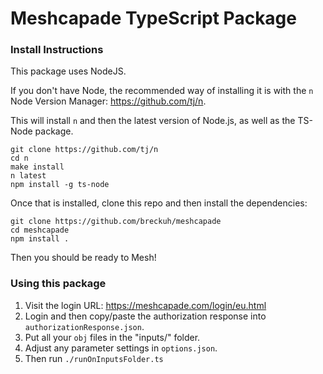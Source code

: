 # Meshcapade TypeScript Package

### Install Instructions

This package uses NodeJS.

If you don't have Node, the recommended way of installing it is with the `n` Node Version Manager: https://github.com/tj/n.

This will install `n` and then the latest version of Node.js, as well as the TS-Node package.

    git clone https://github.com/tj/n
    cd n
    make install
    n latest
    npm install -g ts-node

Once that is installed, clone this repo and then install the dependencies:

    git clone https://github.com/breckuh/meshcapade
    cd meshcapade
    npm install .

Then you should be ready to Mesh!

### Using this package

1. Visit the login URL: https://meshcapade.com/login/eu.html
2. Login and then copy/paste the authorization response into `authorizationResponse.json`.
3. Put all your `obj` files in the "inputs/" folder.
4. Adjust any parameter settings in `options.json`.
5. Then run `./runOnInputsFolder.ts`
